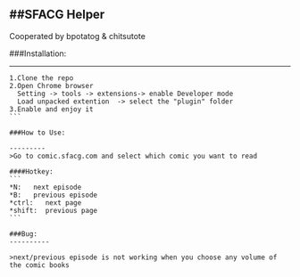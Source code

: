 ##SFACG Helper   
-----------
Cooperated by bpotatog & chitsutote

###Installation:

--------------

````
1.Clone the repo
2.Open Chrome browser
  Setting -> tools -> extensions-> enable Developer mode 
  Load unpacked extention  -> select the "plugin" folder
3.Enable and enjoy it
```

###How to Use:

---------
>Go to comic.sfacg.com and select which comic you want to read

####Hotkey:
```
*N:   next episode
*B:   previous episode
*ctrl:   next page
*shift:  previous page
```

###Bug:
----------

>next/previous episode is not working when you choose any volume of the comic books




